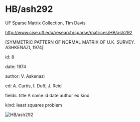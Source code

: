 # HB/ash292

 UF Sparse Matrix Collection, Tim Davis

 http://www.cise.ufl.edu/research/sparse/matrices/HB/ash292

 [SYMMETRIC PATTERN OF NORMAL MATRIX OF U.K. SURVEY. ASHKENAZI, 1974]

 id: 8

 date: 1974

 author: V. Askenazi

 ed: A. Curtis, I. Duff, J. Reid

 fields: title A name id date author ed kind

 kind: least squares problem

![HB/ash292](http://www2.research.att.com/~yifanhu/GALLERY/GRAPHS/GIF_SMALL/HB@ash292.gif)